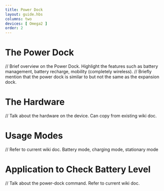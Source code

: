 ```yaml
---
title: Power Dock
layout: guide.hbs
columns: two
devices: [ Omega2 ]
order: 2
---
```



# The Power Dock

// Brief overview on the Power Dock. Highlight the features such as battery management, battery recharge, mobility (completely wireless).
// Briefly mention that the power dock is similar to but not the same as the expansion dock.


# The Hardware

// Talk about the hardware on the device. Can copy from existing wiki doc. 



# Usage Modes

// Refer to current wiki doc. Battery mode, charging mode, stationary mode

# Application to Check Battery Level

// Talk about the power-dock command. Refer to current wiki doc.